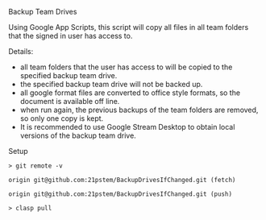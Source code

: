 Backup Team Drives

Using Google App Scripts, this script will copy all files in all team folders that the signed in user has access to.

Details:

* all team folders that the user has access to will be copied to the specified backup team drive.
* the specified backup team drive will not be backed up.
* all google format files are converted to office style formats, so the document is available off line.
* when run again, the previous backups of the team folders are removed, so only one copy is kept.
* It is recommended to use Google Stream Desktop to obtain local versions of the backup team drive.


Setup

`> git remote -v`

`origin	git@github.com:21pstem/BackupDrivesIfChanged.git (fetch)`

`origin	git@github.com:21pstem/BackupDrivesIfChanged.git (push)`

`> clasp pull`
